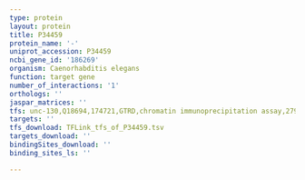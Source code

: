 ```yaml
---
type: protein
layout: protein
title: P34459
protein_name: '-'
uniprot_accession: P34459
ncbi_gene_id: '186269'
organism: Caenorhabditis elegans
function: target gene
number_of_interactions: '1'
orthologs: ''
jaspar_matrices: ''
tfs: unc-130,Q18694,174721,GTRD,chromatin immunoprecipitation assay,27924024%5Buid%5D,No
targets: ''
tfs_download: TFLink_tfs_of_P34459.tsv
targets_download: ''
bindingSites_download: ''
binding_sites_ls: ''

---
```

